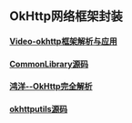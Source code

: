 
##  **OkHttp网络框架封装**

####  [Video-okhttp框架解析与应用](https://www.imooc.com/learn/732)

#### [CommonLibrary源码](https://github.com/qndroid/CommonLibrary.git)



#### [鸿洋--OkHttp完全解析](https://blog.csdn.net/lmj623565791/article/details/47911083)

#### [okhttputils源码](https://github.com/hongyangAndroid/okhttputils)
